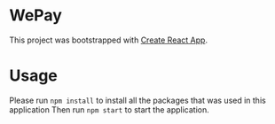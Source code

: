 # WePay

This project was bootstrapped with [Create React App](https://github.com/facebook/create-react-app).

# Usage

Please run `npm install` to install all the packages that was used in this application
Then run `npm start` to start the application.